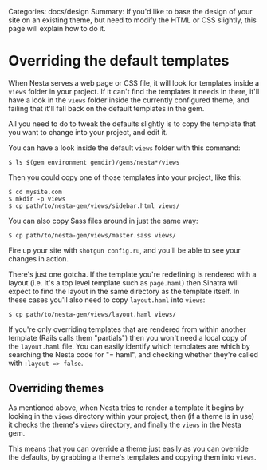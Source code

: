Categories: docs/design
Summary: If you'd like to base the design of your site on an existing theme, but need to modify the HTML or CSS slightly, this page will explain how to do it.

# Overriding the default templates

When Nesta serves a web page or CSS file, it will look for templates
inside a `views` folder in your project. If it can't find the templates
it needs in there, it'll have a look in the `views` folder inside the
currently configured theme, and failing that it'll fall back on the
default templates in the gem.

All you need to do to tweak the defaults slightly is to copy the
template that you want to change into your project, and edit it.

You can have a look inside the default `views` folder with this command:

    $ ls $(gem environment gemdir)/gems/nesta*/views

Then you could copy one of those templates into your project, like this:

    $ cd mysite.com
    $ mkdir -p views
    $ cp path/to/nesta-gem/views/sidebar.html views/

You can also copy Sass files around in just the same way:

    $ cp path/to/nesta-gem/views/master.sass views/

Fire up your site with `shotgun config.ru`, and you'll be able to see
your changes in action.

There's just one gotcha. If the template you're redefining is rendered
with a layout (i.e. it's a top level template such as `page.haml`) then
Sinatra will expect to find the layout in the same directory as the
template itself. In these cases you'll also need to copy `layout.haml`
into `views`:

    $ cp path/to/nesta-gem/views/layout.haml views/

If you're only overriding templates that are rendered from within
another template (Rails calls them "partials") then you won't need a
local copy of the `layout.haml` file. You can easily identify which
templates are which by searching the Nesta code for "= haml", and
checking whether they're called with `:layout => false`.

## Overriding themes

As mentioned above, when Nesta tries to render a template it begins by
looking in the `views` directory within your project, then (if a theme
is in use) it checks the theme's `views` directory, and finally the
`views` in the Nesta gem.

This means that you can override a theme just easily as you can override
the defaults, by grabbing a theme's templates and copying them into
`views`.
